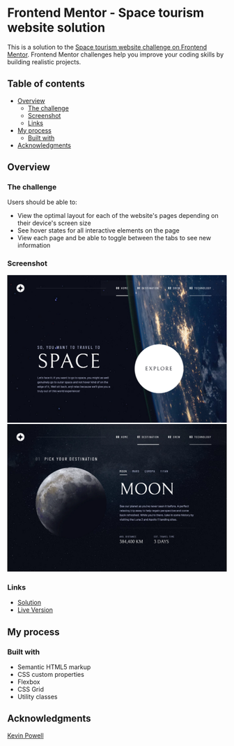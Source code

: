 # Frontend Mentor - Space tourism website solution

This is a solution to the [Space tourism website challenge on Frontend Mentor](https://www.frontendmentor.io/challenges/space-tourism-multipage-website-gRWj1URZ3). Frontend Mentor challenges help you improve your coding skills by building realistic projects.

## Table of contents

- [Overview](#overview)
  - [The challenge](#the-challenge)
  - [Screenshot](#screenshot)
  - [Links](#links)
- [My process](#my-process)
  - [Built with](#built-with)
- [Acknowledgments](#acknowledgments)

## Overview

### The challenge

Users should be able to:

- View the optimal layout for each of the website's pages depending on their device's screen size
- See hover states for all interactive elements on the page
- View each page and be able to toggle between the tabs to see new information

### Screenshot

![screenshot of my solution](screenshot--01.png)
![screenshot of my solution](screenshot--02.png)

### Links

- [Solution](https://github.com/majaton44/space-tourism-website-main/settings)
- [Live Version](https://rainbow-space-tourism-website.netlify.app)

## My process

### Built with

- Semantic HTML5 markup
- CSS custom properties
- Flexbox
- CSS Grid
- Utility classes

## Acknowledgments

[Kevin Powell](https://www.youtube.com/@KevinPowell)
